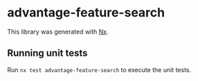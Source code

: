 # advantage-feature-search

This library was generated with [Nx](https://nx.dev).

## Running unit tests

Run `nx test advantage-feature-search` to execute the unit tests.
